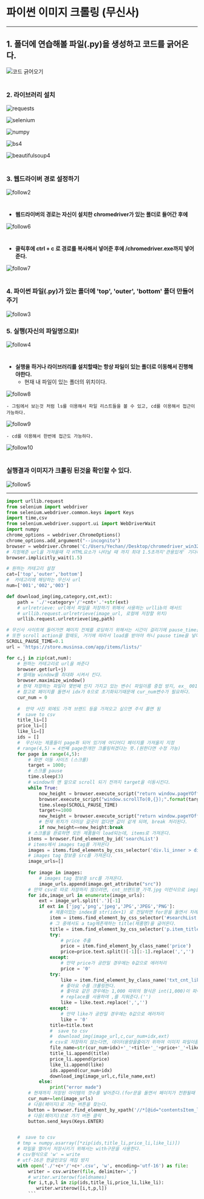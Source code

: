 # 파이썬 이미지 크롤링 (무신사)

***

## 1. 폴더에 연습해볼 파일(.py)을 생성하고 코드를 긁어온다.


![코드 긁어오기](https://user-images.githubusercontent.com/38044331/55089058-2aaf1080-50f0-11e9-91ff-5105f73caa6f.PNG)  
#


### 2. 라이브러리 설치


![requests](https://user-images.githubusercontent.com/38044331/55089091-369ad280-50f0-11e9-8c4f-02218505be30.PNG)


![selenium](https://user-images.githubusercontent.com/38044331/55089113-3ef30d80-50f0-11e9-9ef2-7c70a0240771.PNG)


![numpy](https://user-images.githubusercontent.com/38044331/55089129-44e8ee80-50f0-11e9-995a-e081edd0344f.PNG)


![bs4](https://user-images.githubusercontent.com/38044331/55089153-529e7400-50f0-11e9-913b-6190a5839106.PNG)


![beautifulsoup4](https://user-images.githubusercontent.com/38044331/55089166-57632800-50f0-11e9-97f9-0e8ea48d206d.PNG)  
#


### 3. 웹드라이버 경로 설정하기


![follow2](https://user-images.githubusercontent.com/38044331/55089185-5c27dc00-50f0-11e9-9d2e-857a51f0ca3a.PNG)  
#

- **웹드라이버의 경로는 자신이 설치한 chromedriver가 있는 폴더로 들어간 후에**

![follow6](https://user-images.githubusercontent.com/38044331/55092230-89c35400-50f5-11e9-9325-10200918448e.PNG)  
#

- **클릭후에 ctrl + c 로 경로를 복사해서 넣어준 후에 /chromedriver.exe까지 넣어준다.**

![follow7](https://user-images.githubusercontent.com/38044331/55092234-8c25ae00-50f5-11e9-8d87-807d9aa4fbc2.PNG)  
#


### 4. 파이썬 파일(.py)가 있는 폴더에 'top', 'outer', 'bottom' 폴더 만들어주기


![follow3](https://user-images.githubusercontent.com/38044331/55089198-62b65380-50f0-11e9-8d38-2aac382f32c4.PNG)


### 5. 실행(자신의 파일명으로)!


![follow4](https://user-images.githubusercontent.com/38044331/55089217-68139e00-50f0-11e9-97fa-2b1475fad922.PNG)  
#

- **실행을 하거나 라이브러리를 설치할때는 항상 파일이 있는 폴더로 이동해서 진행해야한다.**
    - 현재 내 파일이 있는 폴더의 위치이다.
    
![follow8](https://user-images.githubusercontent.com/38044331/55092236-8d56db00-50f5-11e9-8785-520c43dffea4.PNG)

    - 그림에서 보는것 처럼 ls를 이용해서 파일 리스트들을 볼 수 있고, cd를 이용해서 접근이 가능하다.
    
![follow9](https://user-images.githubusercontent.com/38044331/55092238-8e880800-50f5-11e9-8ccd-eb4ef59b8aaa.PNG)

    - cd를 이용해서 한번에 접근도 가능하다.
    
![follow10](https://user-images.githubusercontent.com/38044331/55092248-921b8f00-50f5-11e9-8223-e1bc0fe7d7f8.PNG)  
#

### 실행결과 이미지가 크롤링 된것을 확인할 수 있다.


![follow5](https://user-images.githubusercontent.com/38044331/55089230-6f3aac00-50f0-11e9-9b0c-437bd2d34dbf.PNG)

***

```python
import urllib.request
from selenium import webdriver
from selenium.webdriver.common.keys import Keys 
import time,csv
from selenium.webdriver.support.ui import WebDriverWait
import numpy
chrome_options = webdriver.ChromeOptions()
chrome_options.add_argument("--incognito")
browser = webdriver.Chrome('C:/Users/Yechan//Desktop/chromedriver_win32/chromedriver.exe')
# 지정해준 url을 가져올때 각 HTML요소가 나타날 때 까지 최대 1.5초까지'관용있게' 기다려준다. 
browser.implicitly_wait(1.5)

# 원하는 카테고리 설정
cat=['top','outer','bottom']
#  카테고리에 해당하는 무신사 url
num=['001','002','003']

def download_img(img,category,cnt,ext):
    path = './'+category+'/'+cnt+'.'+str(ext)
    # urlretrieve: url에서 파일을 저장하기 위해서 사용하는 urllib의 매서드
    # urllib.request.urlretrieve(image_url, 로컬에 저장할 위치)
    urllib.request.urlretrieve(img,path)

# 무신사 사이트에 들어가면 페이지 전체를 로딩하기 위해서는 시간이 걸리기에 pause_time을 설정해준다.
# 또한 scroll action을 할때도, 거기에 따라서 load를 받아야 하니 pause time을 넣어준다.
SCROLL_PAUSE_TIME=0.1  
url = 'https://store.musinsa.com/app/items/lists/'

for c,j in zip(cat,num):
    # 원하는 카테고리로 url을 쏴준다
    browser.get(url+j)
    # 셀레늄 window를 최대화 시켜서 킨다.
    browser.maximize_window()
    # 현재 저장하는 파일이 몇번째 인지 가지고 있는 변수( 파일이름 중첩 방지, ex_ 001.png 002.png )
    # 참고로 페이지를 돌면서 idx가 0으로 초기화되기때문에 cur_num변수가 필요하다.
    cur_num = 0
        
    #  만약 사진 외에도 가격 브랜드 등을 가져오고 싶으면 주석 풀면 됨
    #  save to csv
    title_li=[]
    price_li=[]
    like_li=[]
    ids = []
    #  무신사는 제품들이 page화 되어 있기에 어디어디 페이지를 가져올지 지정
    # range(4,5) = 4번째 page한개만 크롤링하겠다는 뜻.(원한다면 수정 가능)
    for page in range(4,5):
        # 화면 이동 사이즈 (스크롤)
        target = 1000;
        # 스크롤 pause
        time.sleep(3)
        # window의 맨 밑으로 scroll 되기 전까지 target을 이동시킨다.
        while True:
            now_height = browser.execute_script("return window.pageYOffset;")
            browser.execute_script("window.scrollTo(0,{});".format(target))
            time.sleep(SCROLL_PAUSE_TIME)
            target+=1000
            new_height = browser.execute_script("return window.pageYOffset;")
            # 현재 위치가 더이상 갈곳이 없다면 값이 같게 되며, break 처리된다.
            if now_height==new_height:break
        # 스크롤을 완료하면 모든 제품들이 load되는데, items로 가져온다.
        items = browser.find_element_by_id('searchList')
        # items에서 images tag를 가져온다
        images = items.find_elements_by_css_selector('div.li_inner > div.list_img > a > img[src]')
        # images tag 정보중 src를 가져온다.
        image_urls=[]
        
        for image in images:
            # images tag 정보중 src를 가져온다.
            image_urls.append(image.get_attribute("src"))
        # 만약 csv로 따로 저장하지 않으려면, cnt_브랜드명_가격.jpg 이런식으로 img를 저장시킨다.
        for idx,image_url in enumerate(image_urls):
            ext = image_url.split('.')[-1]
            if ext in ['jpg','png','jpeg','JPG','JPEG','PNG']:
                # 제품이있는 index를 str(idx+1) 로 전달하면 for문을 돌면서 차례차례로 아이템들이 추출된다.
                item = items.find_element_by_css_selector('#searchList > li:nth-child('+str(idx+1)+') > div.li_inner > div.article_info')
                # 그 중에서도 a tag에존재하는 title(제품명)을 긇어온다.
                title = item.find_element_by_css_selector('p.item_title > a')
                try:
                    # price 추출
                    price = item.find_element_by_class_name('price')
                    price=price.text.split()[-1][:-1].replace(',','')
                except:
                    # 만약 price가 공란일 경우에는 0값으로 에러처리
                    price = '0'
                try:
                    like = item.find_element_by_class_name('txt_cnt_like')
                    # 좋아요 수를 크롤링한다.
                    # 좋아요 같은 경우에는 1,000 따위의 형식은 int(1,000)이 파이썬에서 불가능하기때문에, int(1000)으로 수정해주어야 한다.
                    # replace를 사용하여 ,를 지워준다.('')
                    like = like.text.replace(',','')
                except:
                    # 만약 like가 공란일 경우에는 0값으로 에러처리
                    like = '0'
                title=title.text
                #  save to csv
                #  download_img(image_url,c,cur_num+idx,ext)
                # csv로 저장하지 않는다면, 데이터용량을줄이기 위하여 이미지 파일이름에 기타 정보값들을 넣어준다.
                file_name=str(cur_num+idx)+'_'+title+'_'+price+'_'+like
                title_li.append(title)
                price_li.append(price)
                like_li.append(like)
                ids.append(cur_num+idx)
                download_img(image_url,c,file_name,ext)  
            else:
                print("error made")
        # 현재까지 저장된 아이템의 갯수를 넣어준다.(for문을 돌면서 페이지가 전환될때 idx값이 0으로 초기화되기때문에)
        cur_num+=len(image_urls)
        # 다음(페이지)로 가는 버튼을 찾는다.
        button = browser.find_element_by_xpath('//*[@id="contentsItem_list"]/div[2]/div[5]/div/div/a['+str(page)+']')
        # 다음(페이지)으로 가기 버튼 클릭
        button.send_keys(Keys.ENTER)


    #  save to csv
    # tmp = numpy.asarray([*zip(ids,title_li,price_li,like_li)])
    # 파일을 열어서 저장시키기 위해서는 with구문을 사용한다.
    # csv형식으로 'w' = write
    # utf-16은 한글인코딩 깨짐 방지
    with open('./'+c+'/'+c+'.csv', 'w', encoding='utf-16') as file:
        writer = csv.writer(file, delimiter=',')
        # writer.writerow(fieldnames)
        for i,t,p,l in zip(ids,title_li,price_li,like_li):
           writer.writerow([i,t,p,l])
        ```
